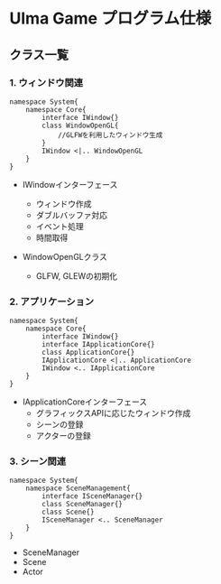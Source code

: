 # Ulma Game プログラム仕様
## クラス一覧
### 1. ウィンドウ関連

```plantuml
namespace System{
    namespace Core{
        interface IWindow{}
        class WindowOpenGL{
            //GLFWを利用したウィンドウ生成
        }
        IWindow <|.. WindowOpenGL
    }
}
```
- IWindowインターフェース
    - ウィンドウ作成
    - ダブルバッファ対応
    - イベント処理
    - 時間取得

- WindowOpenGLクラス
    - GLFW, GLEWの初期化

### 2. アプリケーション

```plantuml
namespace System{
    namespace Core{
        interface IWindow{}
        interface IApplicationCore{}
        class ApplicationCore{}
        IApplicationCore <|.. ApplicationCore
        IWindow <.. IApplicationCore
    }
}
```
- IApplicationCoreインターフェース
    - グラフィックスAPIに応じたウィンドウ作成
    - シーンの登録
    - アクターの登録

### 3. シーン関連

```plantuml
namespace System{
    namespace SceneManagement{
        interface ISceneManager{}
        class SceneManager{}
        class Scene{}
        ISceneManager <.. SceneManager
    }
}
```
- SceneManager
- Scene
- Actor

